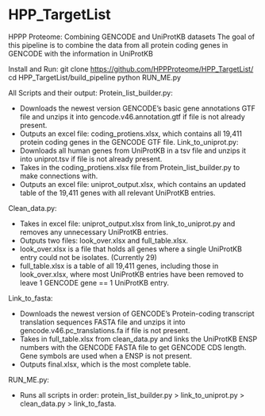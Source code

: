 # HPP_TargetList

HPPP Proteome: Combining GENCODE and UniProtKB datasets
The goal of this pipeline is to combine the data from all protein coding genes in GENCODE with the information in UniProtKB

Install and Run:
git clone https://github.com/HPPProteome/HPP_TargetList/ 
cd HPP_TargetList/build_pipeline 
python RUN_ME.py

All Scripts and their output:
Protein_list_builder.py:
-	Downloads the newest version GENCODE’s basic gene annotations GTF file and unzips it into gencode.v46.annotation.gtf if file is not already present.
-	Outputs an excel file: coding_protiens.xlsx, which contains all 19,411 protein coding genes in the GENCODE GTF file.
Link_to_uniprot.py:
-	Downloads all human genes from UniProtKB in a tsv file and unzips it into uniprot.tsv if file is not already present.
-	Takes in the coding_protiens.xlsx file from Protein_list_builder.py to make connections with.
-	Outputs an excel file: uniprot_output.xlsx, which contains an updated table of the 19,411 genes with all relevant UniProtKB entries.

  
Clean_data.py:
-	Takes in excel file: uniprot_output.xlsx from link_to_uniprot.py and removes any unnecessary UniProtKB entries.
-	Outputs two files: look_over.xlsx and full_table.xlsx.
-	look_over.xlsx is a file that holds all genes where a single UniProtKB entry could not be isolates. (Currently 29)
-	full_table.xlsx is a table of all 19,411 genes, including those in look_over.xlsx, where most UniProtKB entries have been removed to leave 1 GENCODE gene == 1 UniProtKB entry.

  
Link_to_fasta:
-	Downloads the newest version of GENCODE’s Protein-coding transcript translation sequences FASTA file and unzips it into gencode.v46.pc_translations.fa if file is not present.
-	Takes in full_table.xlsx from clean_data.py and links the UniProtKB ENSP numbers with the GENCODE FASTA file to get GENCODE CDS length. Gene symbols are used when a ENSP is not present.
-	Outputs final.xlsx, which is the most complete table.

  
RUN_ME.py:
-	Runs all scripts in order: protein_list_builder.py > link_to_uniprot.py > clean_data.py >  link_to_fasta.
